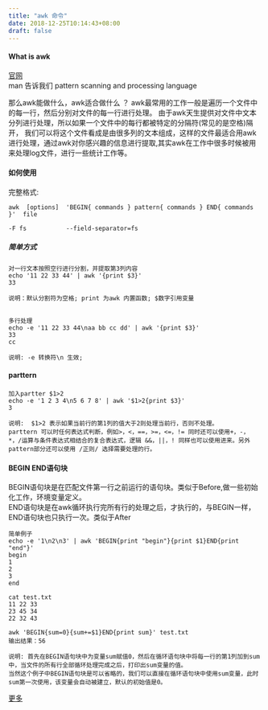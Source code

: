 ```yaml
---
title: "awk 命令"
date: 2018-12-25T10:14:43+08:00
draft: false
---
```


#### What is awk 

[官网](https://www.gnu.org/software/gawk/manual/gawk.html)   
man 告诉我们 pattern scanning and processing language  

那么awk能做什么，awk适合做什么 ？
awk最常用的工作一般是遍历一个文件中的每一行，然后分别对文件的每一行进行处理。
由于awk天生提供对文件中文本分列进行处理，所以如果一个文件中的每行都被特定的分隔符(常见的是空格)隔开，
我们可以将这个文件看成是由很多列的文本组成，这样的文件最适合用awk进行处理，通过awk对你感兴趣的信息进行提取,其实awk在工作中很多时候被用来处理log文件，进行一些统计工作等。

#### 如何使用

完整格式:
```
awk  [options]  'BEGIN{ commands } pattern{ commands } END{ commands }'  file

-F fs			--field-separator=fs
```

##### 简单方式

```
对一行文本按照空行进行分割，并提取第3列内容
echo '11 22 33 44' | awk '{print $3}'
33

说明：默认分割符为空格; print 为awk 内置函数; $数字引用变量


多行处理
echo -e '11 22 33 44\naa bb cc dd' | awk '{print $3}'
33
cc

说明: -e 转换符\n 生效;
```

#### parttern 

```
加入partter $1>2
echo -e '1 2 3 4\n5 6 7 8' | awk '$1>2{print $3}'
3

说明:  $1>2 表示如果当前行的第1列的值大于2则处理当前行，否则不处理。
parttern 可以时任何表达式判断，例如>，<，==，>=，<=，!= 同时还可以使用+，-，*，/运算与条件表达式相结合的复合表达式，逻辑 &&，||，! 同样也可以使用进来。另外pattern部分还可以使用 /正则/ 选择需要处理的行。
```

#### BEGIN END语句块   
BEGIN语句块是在匹配文件第一行之前运行的语句块。类似于Before,做一些初始化工作，环境变量定义。    
END语句块是在awk循环执行完所有行的处理之后，才执行的，与BEGIN一样，END语句块也只执行一次。类似于After
```
简单例子
echo -e '1\n2\n3' | awk 'BEGIN{print "begin"}{print $1}END{print "end"}'
begin
1
2
3
end
```
```
cat test.txt
11 22 33
23 45 34
22 32 43

awk 'BEGIN{sum=0}{sum+=$1}END{print sum}' test.txt
输出结果：56

说明: 首先在BEGIN语句块中为变量sum赋值0，然后在循环语句块中将每一行的第1列加到sum中，当文件的所有行全部循环处理完成之后，打印出sum变量的值。
当然这个例子中BEGIN语句块是可以省略的，我们可以直接在循环语句块中使用sum变量，此时sum第一次使用，该变量会自动被建立，默认的初始值是0。
```

[更多](https://www.cnblogs.com/wangqiguo/p/5863266.html)
